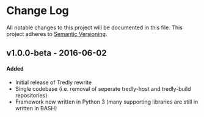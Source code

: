 # Change Log
All notable changes to this project will be documented in this file.
This project adheres to [Semantic Versioning](http://semver.org/).

## v1.0.0-beta - 2016-06-02
#### Added
- Initial release of Tredly rewrite
- Single codebase (i.e. removal of seperate tredly-host and tredly-build repositories)
- Framework now written in Python 3 (many supporting libraries are still in written in BASH)
